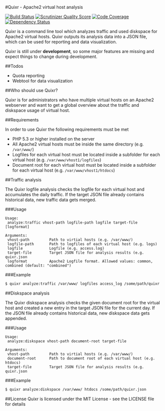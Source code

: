 #Quixr - Apache2 virtual host analysis

[![Build Status](https://travis-ci.org/derhansen/quixr.png?branch=develop)](https://travis-ci.org/derhansen/quixr)
[![Scrutinizer Quality Score](https://scrutinizer-ci.com/g/derhansen/quixr/badges/quality-score.png?s=11465c0dd3d311aee21755773ce8d6cdee6b6a6f)](https://scrutinizer-ci.com/g/derhansen/quixr/)
[![Code Coverage](https://scrutinizer-ci.com/g/derhansen/quixr/badges/coverage.png?s=25346efac4d6a7dd41a73e3745027229becdd797)](https://scrutinizer-ci.com/g/derhansen/quixr/)
[![Dependency Status](https://www.versioneye.com/user/projects/53098aa5ec1375991b000016/badge.png)](https://www.versioneye.com/user/projects/53098aa5ec1375991b000016)

Quixr is a command line tool which analyzes traffic and used diskspace for Apache2 virtual hosts. Quixr outputs its
analysis data into a JSON file, which can be used for reporting and data visualization.

Quixr is still under **development**, so some major features are missing and expect things to change during development.

##Todos

* Quota reporting
* Webtool for data visualization

##Who should use Quixr?

Quixr is for administrators who have multiple virtual hosts on an Apache2 webserver and want to get a global overview
about the traffic and diskspace usage of virtual host.

##Requirements

In order to use Quixr the following requirements must be met

* PHP 5.3 or higher installed on the server
* All Apache2 virtual hosts must be inside the same directory (e.g. `/var/www/`)
* Logfiles for each virtual host must be located inside a subfolder for each virtual host (e.g. `/var/www/vhost1/logfiles`)
* Document root for each virtual host must be located inside a subfolder for each virtual host (e.g. `/var/www/vhost1/htdocs`)

##Traffic analysis

The Quixr logfile analysis checks the logfile for each virtual host and accumulates the daily traffic. If the target
JSON file already contains historical data, new traffic data gets merged.

###Usage

```
Usage:
 analyze:traffic vhost-path logfile-path logfile target-file [logformat]

Arguments:
 vhost-path         Path to virtial hosts (e.g. /var/www/)
 logfile-path       Path to logfiles of each virtual host (e.g. logs)
 logfile            Logfile (e.g. access.log)
 target-file        Target JSON file for analysis results (e.g. quixr.json
 logformat          Apache2 Logfile format. Allowed values: common, combined (default: "combined")
```

###Example

``` sh
$ quixr analyze:traffic /var/www/ logfiles access_log /some/path/quixr.json common
```

##Diskspace analysis

The Quixr diskspace analysis checks the given document root for the virtual host and created a new entry in the target
JSON file for the current day. If the JSON file already contains historical data, new diskspace data gets appended.

###Usage

```
Usage:
 analyze:diskspace vhost-path document-root target-file

Arguments:
 vhost-path         Path to virtial hosts (e.g. /var/www/)
 document-root      Path to document root of each virtual host (e.g. htdocs)
 target-file        Target JSON file for analysis results (e.g. quixr.json
```

###Example

``` sh
$ quixr analyze:diskspace /var/www/ htdocs /some/path/quixr.json
```

##License
Quixr is licensed under the MIT License - see the LICENSE file for details
